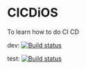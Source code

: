 # CICDiOS
To learn how to do CI CD

dev: 
[![Build status](https://build.appcenter.ms/v0.1/apps/cd706788-17c1-410f-ba22-5c0098eb5bc5/branches/dev/badge)](https://appcenter.ms)

test:
[![Build status](https://build.appcenter.ms/v0.1/apps/cd706788-17c1-410f-ba22-5c0098eb5bc5/branches/test/badge)](https://appcenter.ms)
